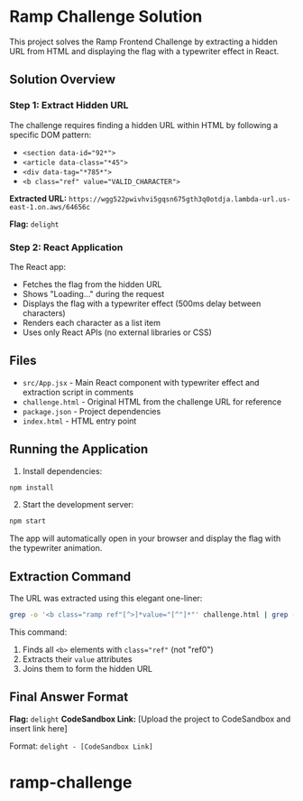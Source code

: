 # Ramp Challenge Solution

This project solves the Ramp Frontend Challenge by extracting a hidden URL from HTML and displaying the flag with a typewriter effect in React.

## Solution Overview

### Step 1: Extract Hidden URL

The challenge requires finding a hidden URL within HTML by following a specific DOM pattern:

- `<section data-id="92*">`
- `<article data-class="*45">`
- `<div data-tag="*785*">`
- `<b class="ref" value="VALID_CHARACTER">`

**Extracted URL:** `https://wgg522pwivhvi5gqsn675gth3q0otdja.lambda-url.us-east-1.on.aws/64656c`

**Flag:** `delight`

### Step 2: React Application

The React app:

- Fetches the flag from the hidden URL
- Shows "Loading..." during the request
- Displays the flag with a typewriter effect (500ms delay between characters)
- Renders each character as a list item
- Uses only React APIs (no external libraries or CSS)

## Files

- `src/App.jsx` - Main React component with typewriter effect and extraction script in comments
- `challenge.html` - Original HTML from the challenge URL for reference
- `package.json` - Project dependencies
- `index.html` - HTML entry point

## Running the Application

1. Install dependencies:

```bash
npm install
```

2. Start the development server:

```bash
npm start
```

The app will automatically open in your browser and display the flag with the typewriter animation.

## Extraction Command

The URL was extracted using this elegant one-liner:

```bash
grep -o '<b class="ramp ref"[^>]*value="[^"]*"' challenge.html | grep -o 'value="[^"]*"' | cut -d'"' -f2 | tr -d '\n'
```

This command:

1. Finds all `<b>` elements with `class="ref"` (not "ref0")
2. Extracts their `value` attributes
3. Joins them to form the hidden URL

## Final Answer Format

**Flag:** `delight`
**CodeSandbox Link:** [Upload the project to CodeSandbox and insert link here]

Format: `delight - [CodeSandbox Link]`
# ramp-challenge
